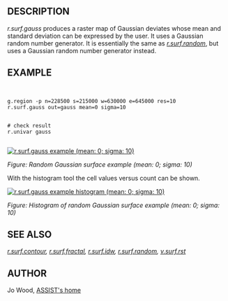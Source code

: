 
## DESCRIPTION

*r.surf.gauss* produces a raster map of Gaussian deviates whose
mean and standard deviation can be expressed by the user. It uses a
Gaussian random number generator. It is essentially the same
as *[r.surf.random](r.surf.random.html)*, but uses a
Gaussian random number generator instead.

## EXAMPLE

```


g.region -p n=228500 s=215000 w=630000 e=645000 res=10
r.surf.gauss out=gauss mean=0 sigma=10


# check result
r.univar gauss


```

[![r.surf.gauss example (mean: 0; sigma: 10)](r_surf_gauss.jpg)](r_surf_gauss.jpg)

*Figure: Random Gaussian surface example (mean: 0; sigma: 10)*

With the histogram tool the cell values versus count can be shown.

[![r.surf.gauss example histogram (mean: 0; sigma: 10)](r_surf_gauss_hist.png)](r_surf_gauss_hist.png)

*Figure: Histogram of random Gaussian surface example (mean: 0; sigma: 10)*

## SEE ALSO

*[r.surf.contour](r.surf.contour.html),
[r.surf.fractal](r.surf.fractal.html),
[r.surf.idw](r.surf.idw.html),
[r.surf.random](r.surf.random.html),
[v.surf.rst](v.surf.rst.html)*

## AUTHOR

Jo Wood, [ASSIST's home](https://web.archive.org/web/20070707015520/http%3A//www.le.ac.uk/assist/index.html)
